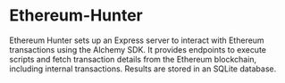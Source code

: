 # Ethereum-Hunter
Ethereum Hunter sets up an Express server to interact with Ethereum transactions using the Alchemy SDK. It provides endpoints to execute scripts and fetch transaction details from the Ethereum blockchain, including internal transactions. Results are stored in an SQLite database.
